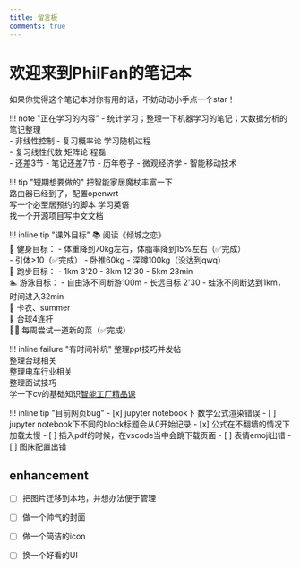 ```yaml
---
title: 留言板
comments: true
---
```


# 欢迎来到PhilFan的笔记本

如果你觉得这个笔记本对你有用的话，不妨动动小手点一个star！

!!! note "正在学习的内容"
    - 统计学习；整理一下机器学习的笔记；大数据分析的笔记整理 <br>
    - 非线性控制
    - 复习概率论 学习随机过程<br> 
    - 复习线性代数 矩阵论 程磊 <br> 
        - 还差3节
        - 笔记还差7节
        - 历年卷子
    - 微观经济学
    - 智能移动技术
    
    

!!! tip "短期想要做的"
    把智能家居魔杖丰富一下<br>
    路由器已经到了，配置openwrt<br>
    写一个必至居预约的脚本
    学习英语<br>
    找一个开源项目写中文文档


    
!!! inline tip "课外目标"
    📚 阅读《倾城之恋》<br>
    💪 健身目标：
        - 体重降到70kg左右，体脂率降到15%左右（✅完成）<br>
        - 引体>10（✅完成）
        - 卧推60kg
        - 深蹲100kg（没达到qwq）<br>
    🏃 跑步目标：
        - 1km 3'20
        - 3km 12'30 
        - 5km 23min<br>
    🏊 游泳目标：
        - 自由泳不间断游100m
        - 长远目标 2'30
        - 蛙泳不间断达到1km，时间进入32min<br>
    🎹 卡农、summer<br>
    🎱 台球4连杆<br>
    🧑‍🍳 每周尝试一道新的菜（✅完成）

!!! inline failure "有时间补坑"
    整理ppt技巧并发帖<br>
    整理台球相关<br>
    整理电车行业相关<br>
    整理面试技巧<br>
    学一下cv的基础知识[智能工厂精品课](https://github.com/haodong2000/Vision2022/tree/2023)

!!! inline tip "目前网页bug"
    - [x] jupyter notebook下 数学公式渲染错误
    - [ ] jupyter notebook下不同的block标题会从0开始记录
    - [x] 公式在不翻墙的情况下加载太慢
    - [ ] 插入pdf的时候，在vscode当中会跳下载页面
    - [ ] 表情emoji出错
    - [ ] 图床配置出错

## enhancement

- [ ] 把图片迁移到本地，并想办法便于管理
- [ ] 做一个帅气的封面
- [ ] 做一个简洁的icon
- [ ] 换一个好看的UI

